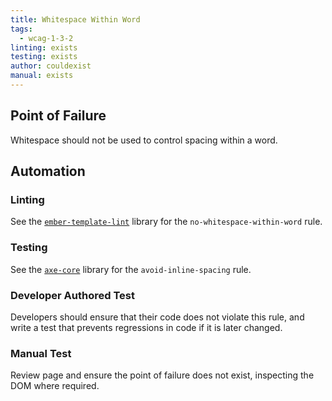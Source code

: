 ```yaml
---
title: Whitespace Within Word
tags: 
  - wcag-1-3-2
linting: exists
testing: exists
author: couldexist
manual: exists
---
```


## Point of Failure
Whitespace should not be used to control spacing within a word.

## Automation

### Linting
See the [`ember-template-lint`](https://github.com/ember-template-lint/ember-template-lint) library for the `no-whitespace-within-word` rule.

### Testing
See the [`axe-core`](https://github.com/dequelabs/axe-core) library for the `avoid-inline-spacing` rule.

### Developer Authored Test
Developers should ensure that their code does not violate this rule, and write a test that prevents regressions in code if it is later changed.

### Manual Test
Review page and ensure the point of failure does not exist, inspecting the DOM where required.